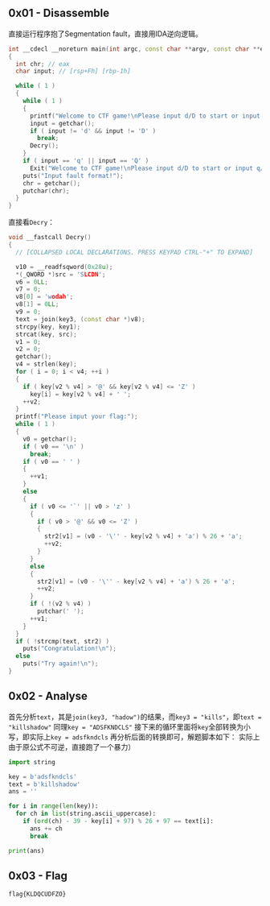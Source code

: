## 0x01 - Disassemble
直接运行程序抱了Segmentation fault，直接用IDA逆向逻辑。

```cpp
int __cdecl __noreturn main(int argc, const char **argv, const char **envp)
{
  int chr; // eax
  char input; // [rsp+Fh] [rbp-1h]

  while ( 1 )
  {
    while ( 1 )
    {
      printf("Welcome to CTF game!\nPlease input d/D to start or input q/Q to quit this program: ");
      input = getchar();
      if ( input != 'd' && input != 'D' )
        break;
      Decry();
    }
    if ( input == 'q' || input == 'Q' )
      Exit("Welcome to CTF game!\nPlease input d/D to start or input q/Q to quit this program: ", argv);
    puts("Input fault format!");
    chr = getchar();
    putchar(chr);
  }
}
```

直接看`Decry`：
```cpp
void __fastcall Decry()
{
  // [COLLAPSED LOCAL DECLARATIONS. PRESS KEYPAD CTRL-"+" TO EXPAND]

  v10 = __readfsqword(0x28u);
  *(_QWORD *)src = 'SLCDN';
  v6 = 0LL;
  v7 = 0;
  v8[0] = 'wodah';
  v8[1] = 0LL;
  v9 = 0;
  text = join(key3, (const char *)v8);
  strcpy(key, key1);
  strcat(key, src);
  v1 = 0;
  v2 = 0;
  getchar();
  v4 = strlen(key);
  for ( i = 0; i < v4; ++i )
  {
    if ( key[v2 % v4] > '@' && key[v2 % v4] <= 'Z' )
      key[i] = key[v2 % v4] + ' ';
    ++v2;
  }
  printf("Please input your flag:");
  while ( 1 )
  {
    v0 = getchar();
    if ( v0 == '\n' )
      break;
    if ( v0 == ' ' )
    {
      ++v1;
    }
    else
    {
      if ( v0 <= '`' || v0 > 'z' )
      {
        if ( v0 > '@' && v0 <= 'Z' )
        {
          str2[v1] = (v0 - '\'' - key[v2 % v4] + 'a') % 26 + 'a';
          ++v2;
        }
      }
      else
      {
        str2[v1] = (v0 - '\'' - key[v2 % v4] + 'a') % 26 + 'a';
        ++v2;
      }
      if ( !(v2 % v4) )
        putchar(' ');
      ++v1;
    }
  }
  if ( !strcmp(text, str2) )
    puts("Congratulation!\n");
  else
    puts("Try again!\n");
}
```

## 0x02 - Analyse
首先分析`text`，其是`join(key3, "hadow")`的结果，而`key3 = "kills"`，即`text = "killshadow"`
同理`key = "ADSFKNDCLS"`
接下来的循环里面将`key`全部转换为小写，即实际上`key = adsfkndcls`
再分析后面的转换即可，解题脚本如下：
实际上由于原公式不可逆，直接跑了一个暴力）

```python
import string

key = b'adsfkndcls'
text = b'killshadow'
ans = ''

for i in range(len(key)):
  for ch in list(string.ascii_uppercase):
    if (ord(ch) - 39 - key[i] + 97) % 26 + 97 == text[i]:
      ans += ch
      break

print(ans)
```

## 0x03 - Flag
`flag{KLDQCUDFZO}`
